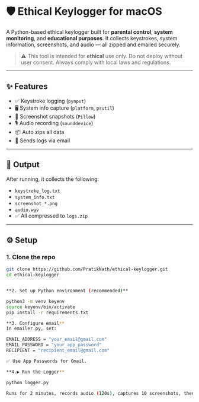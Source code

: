 # 🛡️ Ethical Keylogger for macOS

A Python-based ethical keylogger built for **parental control**, **system monitoring**, and **educational purposes**. It collects keystrokes, system information, screenshots, and audio — all zipped and emailed securely.

> ⚠️ This tool is intended for **ethical** use only. Do not deploy without user consent. Always comply with local laws and regulations.

---

## ✨ Features

- ✅ Keystroke logging (`pynput`)
- 🖥️ System info capture (`platform`, `psutil`)
- 📸 Screenshot snapshots (`Pillow`)
- 🎙️ Audio recording (`sounddevice`)
- 📦 Auto zips all data
- 📧 Sends logs via email

---

## 📁 Output

After running, it collects the following:

- `keystroke_log.txt`
- `system_info.txt`
- `screenshot_*.png`
- `audio.wav`
- ✅ All compressed to `logs.zip`

---

## ⚙️ Setup

### 1. Clone the repo

```bash
git clone https://github.com/PratikNath/ethical-keylogger.git
cd ethical-keylogger


**2. Set up Python environment (recommended)**

python3 -m venv keyenv
source keyenv/bin/activate
pip install -r requirements.txt

**3. Configure email**
In emailer.py, set:

EMAIL_ADDRESS = "your_email@gmail.com"
EMAIL_PASSWORD = "your_app_password"
RECIPIENT = "recipient_email@gmail.com"

✅ Use App Passwords for Gmail.

**4.▶️ Run the Logger**

python logger.py

Runs for 2 minutes, records audio (120s), captures 10 screenshots, then emails everything.

